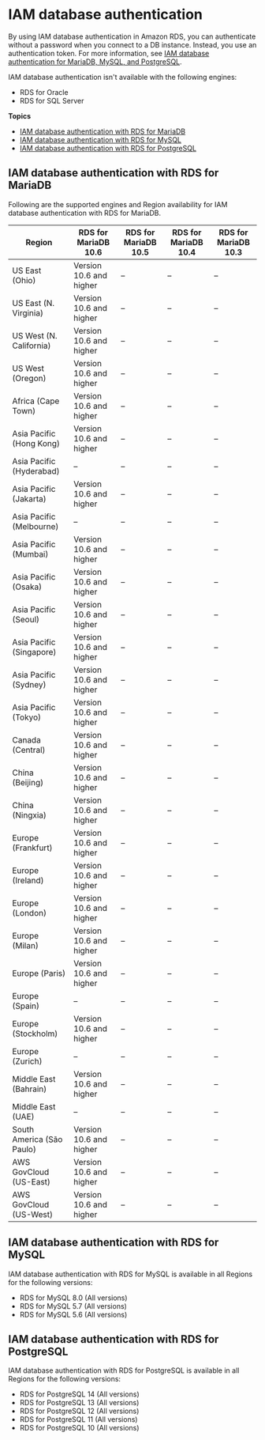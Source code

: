 # IAM database authentication<a name="Concepts.RDS_Fea_Regions_DB-eng.Feature.IamDatabaseAuthentication"></a>

By using IAM database authentication in Amazon RDS, you can authenticate without a password when you connect to a DB instance\. Instead, you use an authentication token\. For more information, see [IAM database authentication for MariaDB, MySQL, and PostgreSQL](UsingWithRDS.IAMDBAuth.md)\. 

IAM database authentication isn't available with the following engines:
+ RDS for Oracle
+ RDS for SQL Server

**Topics**
+ [IAM database authentication with RDS for MariaDB](#Concepts.RDS_Fea_Regions_DB-eng.Feature.IamDatabaseAuthentication.mdb)
+ [IAM database authentication with RDS for MySQL](#Concepts.RDS_Fea_Regions_DB-eng.Feature.IamDatabaseAuthentication.my)
+ [IAM database authentication with RDS for PostgreSQL](#Concepts.RDS_Fea_Regions_DB-eng.Feature.IamDatabaseAuthentication.pg)

## IAM database authentication with RDS for MariaDB<a name="Concepts.RDS_Fea_Regions_DB-eng.Feature.IamDatabaseAuthentication.mdb"></a>

Following are the supported engines and Region availability for IAM database authentication with RDS for MariaDB\.


| Region | RDS for MariaDB 10\.6 | RDS for MariaDB 10\.5 | RDS for MariaDB 10\.4 | RDS for MariaDB 10\.3 | 
| --- | --- | --- | --- | --- | 
| US East \(Ohio\) | Version 10\.6 and higher | – | – | – | 
| US East \(N\. Virginia\) | Version 10\.6 and higher | – | – | – | 
| US West \(N\. California\) | Version 10\.6 and higher | – | – | – | 
| US West \(Oregon\) | Version 10\.6 and higher | – | – | – | 
| Africa \(Cape Town\) | Version 10\.6 and higher | – | – | – | 
| Asia Pacific \(Hong Kong\) | Version 10\.6 and higher | – | – | – | 
| Asia Pacific \(Hyderabad\) | – | – | – | – | 
| Asia Pacific \(Jakarta\) | Version 10\.6 and higher | – | – | – | 
| Asia Pacific \(Melbourne\) | – | – | – | – | 
| Asia Pacific \(Mumbai\) | Version 10\.6 and higher | – | – | – | 
| Asia Pacific \(Osaka\) | Version 10\.6 and higher | – | – | – | 
| Asia Pacific \(Seoul\) | Version 10\.6 and higher | – | – | – | 
| Asia Pacific \(Singapore\) | Version 10\.6 and higher | – | – | – | 
| Asia Pacific \(Sydney\) | Version 10\.6 and higher | – | – | – | 
| Asia Pacific \(Tokyo\) | Version 10\.6 and higher | – | – | – | 
| Canada \(Central\) | Version 10\.6 and higher | – | – | – | 
| China \(Beijing\) | Version 10\.6 and higher | – | – | – | 
| China \(Ningxia\) | Version 10\.6 and higher | – | – | – | 
| Europe \(Frankfurt\) | Version 10\.6 and higher | – | – | – | 
| Europe \(Ireland\) | Version 10\.6 and higher | – | – | – | 
| Europe \(London\) | Version 10\.6 and higher | – | – | – | 
| Europe \(Milan\) | Version 10\.6 and higher | – | – | – | 
| Europe \(Paris\) | Version 10\.6 and higher | – | – | – | 
| Europe \(Spain\) | – | – | – | – | 
| Europe \(Stockholm\) | Version 10\.6 and higher | – | – | – | 
| Europe \(Zurich\) | – | – | – | – | 
| Middle East \(Bahrain\) | Version 10\.6 and higher | – | – | – | 
| Middle East \(UAE\) | – | – | – | – | 
| South America \(São Paulo\) | Version 10\.6 and higher | – | – | – | 
| AWS GovCloud \(US\-East\) | Version 10\.6 and higher | – | – | – | 
| AWS GovCloud \(US\-West\) | Version 10\.6 and higher | – | – | – | 

## IAM database authentication with RDS for MySQL<a name="Concepts.RDS_Fea_Regions_DB-eng.Feature.IamDatabaseAuthentication.my"></a>

IAM database authentication with RDS for MySQL is available in all Regions for the following versions:
+ RDS for MySQL 8\.0 \(All versions\)
+ RDS for MySQL 5\.7 \(All versions\)
+ RDS for MySQL 5\.6 \(All versions\)

## IAM database authentication with RDS for PostgreSQL<a name="Concepts.RDS_Fea_Regions_DB-eng.Feature.IamDatabaseAuthentication.pg"></a>

IAM database authentication with RDS for PostgreSQL is available in all Regions for the following versions:
+ RDS for PostgreSQL 14 \(All versions\)
+ RDS for PostgreSQL 13 \(All versions\)
+ RDS for PostgreSQL 12 \(All versions\)
+ RDS for PostgreSQL 11 \(All versions\)
+ RDS for PostgreSQL 10 \(All versions\)